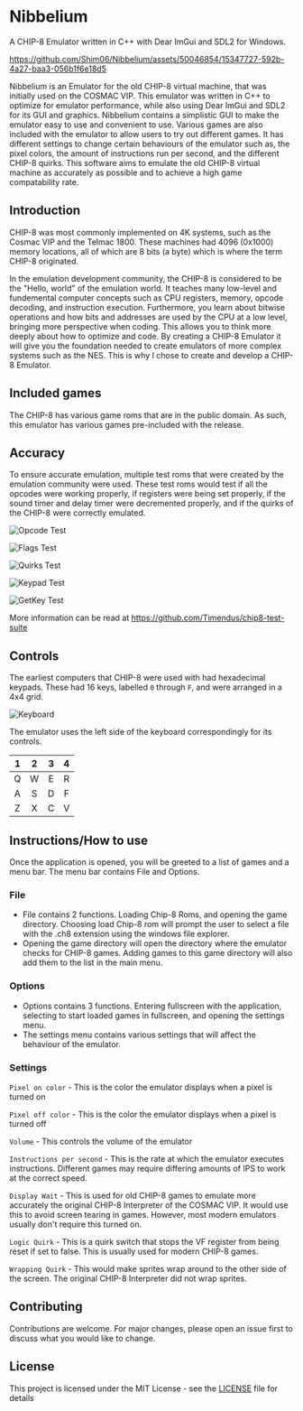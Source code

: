 # Nibbelium
A CHIP-8 Emulator written in C++ with Dear ImGui and SDL2 for Windows.

https://github.com/Shim06/Nibbelium/assets/50046854/15347727-592b-4a27-baa3-056b1f6e18d5

Nibbelium is an Emulator for the old CHIP-8 virtual machine, that was initially used on the COSMAC VIP. This emulator was written in C++ to optimize for emulator performance, while also using Dear ImGui and SDL2 for its GUI and graphics. Nibbelium contains a simplistic GUI to make the emulator easy to use and convenient to use. Various games are also included with the emulator to allow users to try out different games. It has different settings to change certain behaviours of the emulator such as, the pixel colors, the amount of instructions run per second, and the different CHIP-8 quirks. This software aims to emulate the old CHIP-8 virtual machine as accurately as possible and to achieve a high game compatability rate.

## Introduction
CHIP-8 was most commonly implemented on 4K systems, such as the Cosmac VIP and the Telmac 1800. These machines had 4096 (0x1000) memory locations, all of which are 8 bits (a byte) which is where the term CHIP-8 originated.

In the emulation development community, the CHIP-8 is considered to be the "Hello, world" of the emulation world. It teaches many low-level and fundemental computer concepts such as CPU registers, memory, opcode decoding, and instruction execution. Furthermore, you learn about bitwise operations and how bits and addresses are used by the CPU at a low level, bringing more perspective when coding. This allows you to think more deeply about how to optimize and code. By creating a CHIP-8 Emulator it will give you the foundation needed to create emulators of more complex systems such as the NES. This is why I chose to create and develop a CHIP-8 Emulator.

## Included games
The CHIP-8 has various game roms that are in the public domain. As such, this emulator has various games pre-included with the release.

## Accuracy
To ensure accurate emulation, multiple test roms that were created by the emulation community were used. These test roms would test if all the opcodes were working properly, if registers were being set properly, if the sound timer and delay timer were decremented properly, and if the quirks of the CHIP-8 were correctly emulated.

![Opcode Test](/assets/Corax+%20opcode%20test.png)

![Flags Test](/assets/Flags%20test.png)

![Quirks Test](/assets/Flags%20test.png)

![Keypad Test](/assets/Keypad%20test.png)

![GetKey Test](/assets/GetKey%20test.png)

More information can be read at https://github.com/Timendus/chip8-test-suite

## Controls

The earliest computers that CHIP-8 were used with had hexadecimal keypads. These had 16 keys, labelled `0` through `F`, and were arranged in a 4x4 grid.

![Keyboard](/assets/cosmac-vip-keypad.png)

 The emulator uses the left side of the keyboard correspondingly for its controls.

| 1 | 2 | 3 | 4 |
|:-:|:-:|:-:|:-:|
| Q | W | E | R |
| A | S | D | F |
| Z | X | C | V |


## Instructions/How to use
Once the application is opened, you will be greeted to a list of games and a menu bar. The menu bar contains File and Options.

### File
- File contains 2 functions. Loading Chip-8 Roms, and opening the game directory. Choosing load Chip-8 rom will prompt the user to select a file with the .ch8 extension using the windows file explorer.
- Opening the game directory will open the directory where the emulator checks for CHIP-8 games. Adding games to this game directory will also add them to the list in the main menu.

### Options
- Options contains 3 functions. Entering fullscreen with the application, selecting to start loaded games in fullscreen, and opening the settings menu.
- The settings menu contains various settings that will affect the behaviour of the emulator.

### Settings
`Pixel on color`
        - This is the color the emulator displays when a pixel is turned on

`Pixel off color`
        - This is the color the emulator displays when a pixel is turned off

`Volume`
        - This controls the volume of the emulator

`Instructions per second`
        - This is the rate at which the emulator executes instructions. Different games may require differing amounts of IPS to work at the correct speed.

`Display Wait`
        - This is used for old CHIP-8 games to emulate more accurately the original CHIP-8 Interpreter of the COSMAC VIP. It would use this to avoid screen tearing in games. However, most modern emulators usually don't require this turned on.

`Logic Quirk`
        - This is a quirk switch that stops the VF register from being reset if set to false. This is usually used for modern CHIP-8 games.

`Wrapping Quirk`
        - This would make sprites wrap around to the other side of the screen. The original CHIP-8 Interpreter did not wrap sprites.


## Contributing

Contributions are welcome. For major changes, please open an issue first to discuss what you would like to change.

## License

This project is licensed under the MIT License - see the [LICENSE](LICENSE) file for details
